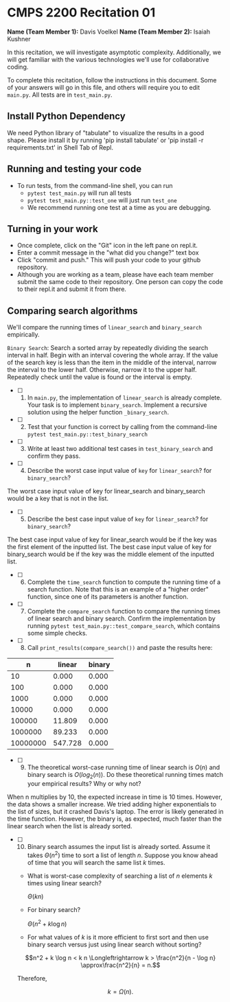# CMPS 2200  Recitation 01

**Name (Team Member 1):** Davis Voelkel
**Name (Team Member 2):** Isaiah Kushner

In this recitation, we will investigate asymptotic complexity. Additionally, we will get familiar with the various technologies we'll use for collaborative coding.

To complete this recitation, follow the instructions in this document. Some of your answers will go in this file, and others will require you to edit `main.py`. All tests are in `test_main.py`.

## Install Python Dependency

We need Python library of "tabulate" to visualize the results in a good shape. Please install it by running 'pip install tabulate' or 'pip install -r requirements.txt' in Shell Tab of Repl.  

## Running and testing your code

- To run tests, from the command-line shell, you can run
  + `pytest test_main.py` will run all tests
  + `pytest test_main.py::test_one` will just run `test_one`
  + We recommend running one test at a time as you are debugging.

## Turning in your work

- Once complete, click on the "Git" icon in the left pane on repl.it.
- Enter a commit message in the "what did you change?" text box
- Click "commit and push." This will push your code to your github repository.
- Although you are working as a team, please have each team member submit the same code to their repository. One person can copy the code to their repl.it and submit it from there.

## Comparing search algorithms

We'll compare the running times of `linear_search` and `binary_search` empirically.

`Binary Search`: Search a sorted array by repeatedly dividing the search interval in half. Begin with an interval covering the whole array. If the value of the search key is less than the item in the middle of the interval, narrow the interval to the lower half. Otherwise, narrow it to the upper half. Repeatedly check until the value is found or the interval is empty.

- [ ] 1. In `main.py`, the implementation of `linear_search` is already complete. Your task is to implement `binary_search`. Implement a recursive solution using the helper function `_binary_search`. 

- [ ] 2. Test that your function is correct by calling from the command-line `pytest test_main.py::test_binary_search`

- [ ] 3. Write at least two additional test cases in `test_binary_search` and confirm they pass.

- [ ] 4. Describe the worst case input value of `key` for `linear_search`? for `binary_search`? 

The worst case input value of key for linear_search and binary_search would be a key that is not in the list.

- [ ] 5. Describe the best case input value of `key` for `linear_search`? for `binary_search`? 

The best case input value of key for linear_search would be if the key was the first element of the inputted list. The best case input value of key for binary_search would be if the key was the middle element of the inputted list.

- [ ] 6. Complete the `time_search` function to compute the running time of a search function. Note that this is an example of a "higher order" function, since one of its parameters is another function.

- [ ] 7. Complete the `compare_search` function to compare the running times of linear search and binary search. Confirm the implementation by running `pytest test_main.py::test_compare_search`, which contains some simple checks.

- [ ] 8. Call `print_results(compare_search())` and paste the results here:

|        n |   linear |   binary |
|----------|----------|----------|
|       10 |    0.000 |    0.000 |
|      100 |    0.000 |    0.000 |
|     1000 |    0.000 |    0.000 |
|    10000 |    0.000 |    0.000 |
|   100000 |   11.809 |    0.000 |
|  1000000 |   89.233 |    0.000 |
| 10000000 |  547.728 |    0.000 |

- [ ] 9. The theoretical worst-case running time of linear search is $O(n)$ and binary search is $O(log_2(n))$. Do these theoretical running times match your empirical results? Why or why not?

When n multiplies by 10, the expected increase in time is 10 times. However, the data shows a smaller increase. We tried adding higher exponentials to the list of sizes, but it crashed Davis's laptop. The error is likely generated in the time function. However, the binary is, as expected, much faster than the linear search when the list is already sorted.

- [ ] 10. Binary search assumes the input list is already sorted. Assume it takes $\Theta(n^2)$ time to sort a list of length $n$. Suppose you know ahead of time that you will search the same list $k$ times. 

  + What is worst-case complexity of searching a list of $n$ elements $k$ times using linear search?

    $\Theta(k n)$

  + For binary search?

    $\Theta(n^2 + k \log n)$

  + For what values of $k$ is it more efficient to first sort and then use binary search versus just using linear search without sorting?

   $$n^2 + k \log n < k n \Longleftrightarrow k > \frac{n^2}{n - \log n} \approx\frac{n^2}{n} = n.$$

  Therefore,

  $$k = \Omega(n).$$ 
